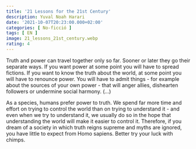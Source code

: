 ```yaml
---
title: '21 Lessons for the 21st Century'
description: Yuval Noah Harari
date: '2021-10-07T20:23:00.000+02:00'
categories: [ No-ficció ]
tags: [ EN ]
image: 21_lessons_21st_century.webp
rating: 4
---
```


Truth and power can travel together only so far. Sooner or later they go their separate ways. If you want power at some point you will have to spread fictions. If you want to know the truth about the world, at some point you will have to renounce power. You will have to admit things - for example about the sources of your own power - that will anger allies, dishearten followers or undermine social harmony. (...)

As a species, humans prefer power to truth. We spend far more time and effort on trying to control the world than on trying to understand it - and even when we try to understand it, we usually do so in the hope that understanding the world will make it easier to control it. Therefore, if you dream of a society in which truth reigns supreme and myths are ignored, you have little to expect from Homo sapiens. Better try your luck with chimps. 
